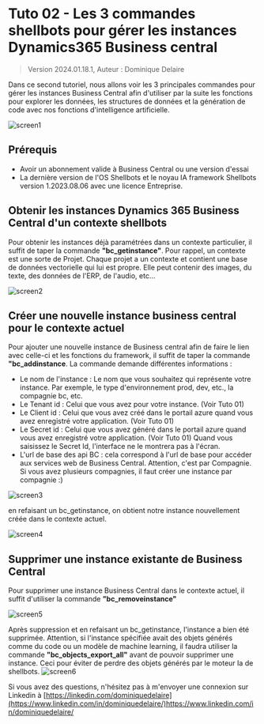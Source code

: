 # Tuto 02 - Les 3 commandes shellbots pour gérer les instances Dynamics365 Business central
> Version 2024.01.18.1, Auteur : Dominique Delaire

Dans ce second tutoriel, nous allons voir les 3 principales commandes pour gérer les instances Business Central afin d'utiliser par la suite les fonctions pour explorer les données, les structures de données et la génération de code avec nos fonctions d'intelligence artificielle.

![screen1](https://github.com/nuage365/Tutoriels/assets/102873102/30e82b9f-b71e-4c3d-8844-099d6467ba70)


## Prérequis
* Avoir un abonnement valide à Business Central ou une version d'essai
* La dernière version de l'OS Shellbots et le noyau IA framework Shellbots version 1.2023.08.06 avec une licence Entreprise.
  
## Obtenir les instances Dynamics 365 Business Central d'un contexte shellbots

Pour obtenir les instances déjà paramétrées dans un contexte particulier, il suffit de taper la commande **"bc_getinstance"**.
Pour rappel, un contexte est une sorte de Projet. Chaque projet a un contexte et contient une base de données vectorielle qui lui est propre. Elle peut contenir des images, du texte, des données de l'ERP, de l'audio, etc...

![screen2](https://github.com/nuage365/Tutoriels/assets/102873102/17d6ecbf-a222-497a-96f2-40704bfb6343)

## Créer une nouvelle instance business central pour le contexte actuel

Pour ajouter une nouvelle instance de Business central afin de faire le lien avec celle-ci et les fonctions du framework, il suffit de taper la commande **"bc_addinstance**.
La commande demande différentes informations : 
- Le nom de l'instance : Le nom que vous souhaitez qui représente votre instance. Par exemple, le type d'environnement prod, dev, etc., la compagnie bc, etc.
- Le Tenant id : Celui que vous avez pour votre instance. (Voir Tuto 01) 
- Le Client id : Celui que vous avez créé dans le portail azure quand vous avez enregistré votre application. (Voir Tuto 01)
- Le Secret id : Celui que vous avez généré dans le portail azure quand vous avez enregistré votre application. (Voir Tuto 01) Quand vous saisissez le Secret Id, l'interface ne le montrera pas à l'écran.
- L'url de base des api BC : cela correspond à l'url de base pour accéder aux services web de Business Central. Attention, c'est par Compagnie. Si vous avez plusieurs compagnies, il faut créer une instance par compagnie :) 
  
![screen3](https://github.com/nuage365/Tutoriels/assets/102873102/baddd30b-ac47-45bb-8836-64fcd3d2f03e)

en refaisant un bc_getinstance, on obtient notre instance nouvellement créée dans le contexte actuel.

![screen4](https://github.com/nuage365/Tutoriels/assets/102873102/b0e28834-3944-43a2-a880-491ce9aa8f39)

## Supprimer une instance existante de Business Central

Pour supprimer une instance Business Central dans le contexte actuel, il suffit d'utiliser la commande **"bc_removeinstance"**

![screen5](https://github.com/nuage365/Tutoriels/assets/102873102/42d86457-f57c-4456-b246-d969dacaec2a)

Après suppression et en refaisant un bc_getinstance, l'instance a bien été supprimée. Attention, si l'instance spécifiée avait des objets générés comme du code ou un modèle de machine learning, il faudra utiliser la commande **"bc_objects_export_all"** avant de pouvoir supprimer une instance. Ceci pour éviter de perdre des objets générés par le moteur Ia de shellbots.
![screen6](https://github.com/nuage365/Tutoriels/assets/102873102/98fe7d76-1474-41e8-933a-d6001762ad95)

Si vous avez des questions, n'hésitez pas à m'envoyer une connexion sur Linkedin à [https://linkedin.com/dominiquedelaire](https://www.linkedin.com/in/dominiquedelaire/)https://www.linkedin.com/in/dominiquedelaire/

